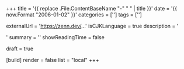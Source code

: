 +++
title = '{{ replace .File.ContentBaseName "-" " " | title }}'
date = '{{ now.Format "2006-01-02" }}'
categories = ['']
tags = ['']

externalUrl = 'https://zenn.dev/...'
isCJKLanguage = true
description = '<Summary by ChatGPT>'
summary = ''
showReadingTime = false

draft = true

[build]
render = false
list = "local"
+++
